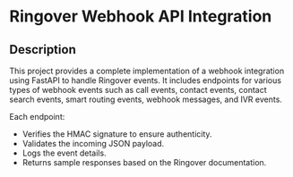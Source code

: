 Ringover Webhook API Integration
================================

Description
-----------
This project provides a complete implementation of a webhook integration using FastAPI to handle Ringover events.
It includes endpoints for various types of webhook events such as call events, contact events, contact search events,
smart routing events, webhook messages, and IVR events.

Each endpoint:
  - Verifies the HMAC signature to ensure authenticity.
  - Validates the incoming JSON payload.
  - Logs the event details.
  - Returns sample responses based on the Ringover documentation.
